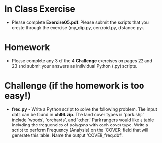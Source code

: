 # In Class Exercise

- Please complete **Exercise05.pdf**. Please submit the scripts that you create through the exercise (my_clip.py, centroid.py, distance.py). 

# Homework
- Please complete any 3 of the 4 **Challenge** exercises on pages 22 and 23 and submit your answers as individual Python (.py) scripts.
 
# Challenge (if the homework is too easy!)
- **freq.py** - Write a Python script to solve the following problem. The input data can be found in **ch06.zip**. The land cover types in 'park.shp' include 'woods', 'orchards', and 'other.' Park rangers would like a table including the frequencies of polygons with each cover type. Write a script to perform Frequency (Analysis) on the 'COVER' field that will generate this table. Name the output 'COVER_freq.dbf'.
